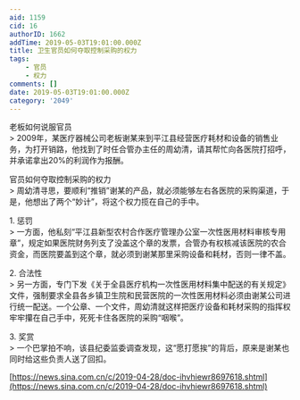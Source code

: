 ```yaml
---
aid: 1159
cid: 16
authorID: 1662
addTime: 2019-05-03T19:01:00.000Z
title: 卫生官员如何夺取控制采购的权力
tags:
    - 官员
    - 权力
comments: []
date: 2019-05-03T19:01:00.000Z
category: '2049'
---
```


老板如何说服官员  
\> 2009年，某医疗器械公司老板谢某来到平江县经营医疗耗材和设备的销售业务，为打开销路，他找到了时任合管办主任的周幼清，请其帮忙向各医院打招呼，并承诺拿出20%的利润作为报酬。

官员如何夺取控制采购的权力  
\> 周幼清寻思，要顺利“推销”谢某的产品，就必须能够左右各医院的采购渠道，于是，他想出了两个“妙计”，将这个权力揽在自己的手中。

1\. 惩罚  
\> 一方面，他私刻“平江县新型农村合作医疗管理办公室一次性医用材料审核专用章”，规定如果医院财务列支了没盖这个章的发票，合管办有权核减该医院的农合资金，而医院要盖到这个章，就必须到谢某那里采购设备和耗材，否则一律不盖。

2\. 合法性  
\> 另一方面，专门下发《关于全县医疗机构一次性医用材料集中配送的有关规定》文件，强制要求全县各乡镇卫生院和民营医院的一次性医用材料必须由谢某公司进行统一配送。一个公章、一个文件，周幼清就这样把医疗设备和耗材采购的指挥权牢牢攥在自己手中，死死卡住各医院的采购“咽喉”。

3\. 奖赏  
\> 一个巴掌拍不响，该县纪委监委调查发现，这“愿打愿挨”的背后，原来是谢某也同时给这些负责人送了回扣。

[https://news.sina.com.cn/c/2019-04-28/doc-ihvhiewr8697618.shtml](https://news.sina.com.cn/c/2019-04-28/doc-ihvhiewr8697618.shtml)
